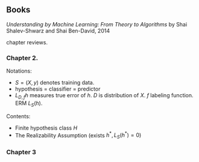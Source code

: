 
## Books

*Understanding by Machine Learning: From Theory to Algorithms* by Shai Shalev-Shwarz and Shai Ben-David, 2014

chapter reviews. 
### Chapter 2. 
Notations: 
* $S=(X, y)$ denotes training data.
* hypothesis = classifier = predictor 
* $L_{D,f}h$ measures true error of $h$. $D$ is distribution of $X$. $f$ labeling function. ERM $L_S(h)$.

Contents:
* Finite hypothesis class $H$
* The Realizability Assumption (exists $h^{*}, L_S(h^{*})=0$)
### Chapter 3 


